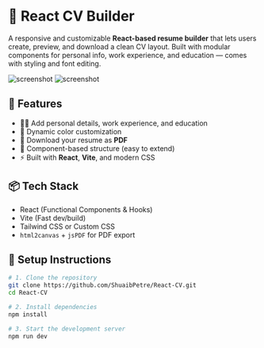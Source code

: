 # 🧾 React CV Builder

A responsive and customizable **React-based resume builder** that lets users create, preview, and download a clean CV layout. Built with modular components for personal info, work experience, and education — comes with styling and font editing.

![screenshot](./screenshot1.png) 
![screenshot](./screenshot2.png) 

## 🚀 Features

- 🧑‍💼 Add personal details, work experience, and education
- 🎨 Dynamic color customization
- 📄 Download your resume as **PDF**
- 🧩 Component-based structure (easy to extend)
- ⚡ Built with **React**, **Vite**, and modern CSS

## 📦 Tech Stack

- React (Functional Components & Hooks)
- Vite (Fast dev/build)
- Tailwind CSS or Custom CSS
- `html2canvas` + `jsPDF` for PDF export

## 🔧 Setup Instructions

```bash
# 1. Clone the repository
git clone https://github.com/ShuaibPetre/React-CV.git
cd React-CV

# 2. Install dependencies
npm install

# 3. Start the development server
npm run dev
